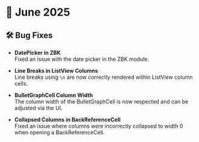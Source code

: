 # 📅 June 2025

## 🛠 Bug Fixes

- **DatePicker in ZBK**  
  Fixed an issue with the date picker in the ZBK module.

- **Line Breaks in ListView Columns**  
  Line breaks using `\n` are now correctly rendered within ListView column cells.

- **BulletGraphCell Column Width**  
  The column width of the BulletGraphCell is now respected and can be adjusted via the UI.

- **Collapsed Columns in BackReferenceCell**  
  Fixed an issue where columns were incorrectly collapsed to width 0 when opening a BackReferenceCell.

